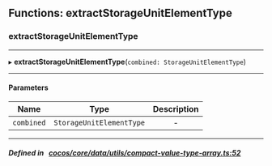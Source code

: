 ## Functions: extractStorageUnitElementType

### extractStorageUnitElementType


___
▸ **extractStorageUnitElementType**(`combined: StorageUnitElementType`)
___


#### Parameters

| Name | Type | Description |
| :------: | :------: | :------: |
| `combined` | `StorageUnitElementType` | - |

___


##### Defined in &nbsp;   [cocos/core/data/utils/compact-value-type-array.ts:52](https://github.com/cocos-creator/engine/blob/c7bf6b8a9/cocos/core/data/utils/compact-value-type-array.ts#L52)&nbsp;
